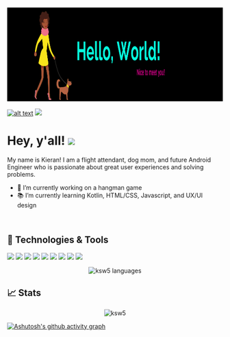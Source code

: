 <p align="center">
  <img width="1000" height="219" src="banner2.png">
</p>

<a href="https://www.linkedin.com/in/kieran-windley/"> ![alt text](https://img.shields.io/badge/-LinkedIn-0e76a8?style=plastic&logo=linkedIn)</a> ![](https://visitor-badge.glitch.me/badge?page_id=ksw5.ksw5)

# Hey, y'all! <img src="https://raw.githubusercontent.com/MartinHeinz/MartinHeinz/master/wave.gif" width="30px">

My name is Kieran! I am a flight attendant, dog mom, and future Android Engineer who is passionate about great user experiences and solving problems. 
- 🔧 I’m currently working on a hangman game
- 📚 I’m currently learning Kotlin, HTML/CSS, Javascript, and UX/UI design
<br/>

## 🔧 Technologies & Tools
![](https://img.shields.io/badge/OS-MAC-informational?style=flat&logo=macos&logoColor=white&color=d90166)
![](https://img.shields.io/badge/OS-Windows-informational?style=flat&logo=windows&logoColor=white&color=d90166)
![](https://img.shields.io/badge/OS-Linux-informational?style=flat&logo=linux&logoColor=white&color=d90166)
![](https://img.shields.io/badge/Editor-IntelliJ_IDEA-informational?style=flat&logo=intellij-idea&logoColor=white&color=d90166)
![](https://img.shields.io/badge/Editor-Android_Studio-informational?style=flat&logo=android-studio&logoColor=white&color=d90166)
![](https://img.shields.io/badge/Code-Kotlin-informational?style=flat&logo=kotlin&logoColor=white&color=d90166)
![](https://img.shields.io/badge/Code-Java-informational?style=flat&logo=java&logoColor=white&color=d90166)
![](https://img.shields.io/badge/Code-Python-informational?style=flat&logo=python&logoColor=white&color=d90166)
![](https://img.shields.io/badge/Shell-Bash-informational?style=flat&logo=gnu-bash&logoColor=white&color=d90166)


<p align="center"> <img src="https://github-readme-stats.vercel.app/api/top-langs/?username=ksw5&theme=radical" alt="ksw5 languages" />

<br/>




  
## &#x1f4c8; Stats
  
 <p align="center"> <img src="https://github-readme-stats.vercel.app/api?username=ksw5&show_icons=true&theme=radical" alt="ksw5" />
   
[![Ashutosh's github activity graph](https://activity-graph.herokuapp.com/graph?username=ksw5)](https://github.com/ashutosh00710/github-readme-activity-graph)


  






<!--
**ksw5/ksw5** is a ✨ _special_ ✨ repository because its `README.md` (this file) appears on your GitHub profile.

Here are some ideas to get you started:


- 👯 I’m looking to collaborate on ...
- 🤔 I’m looking for help with ...
- 💬 Ask me about ...
- 📫 How to reach me: ...
- 😄 Pronouns: ...
- ⚡ Fun fact: ...
-->
